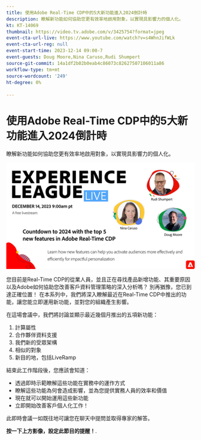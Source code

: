 ```yaml
---
title: 使用Adobe Real-Time CDP中的5大新功能進入2024倒計時
description: 瞭解新功能如何協助您更有效率地啟用對象，以實現具影響力的個人化。
kt: KT-14069
thumbnail: https://video.tv.adobe.com/v/3425754?format=jpeg
event-cta-url-live: https://www.youtube.com/watch?v=s4WhnJifWLk
event-cta-url-reg: null
event-start-time: 2023-12-14 09:00-7
event-guests: Doug Moore,Nina Caruso,Rudi Shumpert
source-git-commit: 14a1df2b02b0eab4c86073c82627507106011a86
workflow-type: tm+mt
source-wordcount: '249'
ht-degree: 0%

---
```


# 使用Adobe Real-Time CDP中的5大新功能進入2024倒計時

瞭解新功能如何協助您更有效率地啟用對象，以實現具影響力的個人化。

[![ExL LIVE 2023年12月14日](assets/Dec14_exl_live_banner_web_1920_WebBanner.png)](https://www.youtube.com/watch?v=s4WhnJifWLk)

您目前是Real-Time CDP的從業人員，並且正在尋找產品新增功能、其重要原因以及Adobe如何協助您改善客戶資料管理策略的深入分析嗎？ 別再猶豫，您已到達正確位置！ 在本系列中，我們將深入瞭解最近在Real-Time CDP中推出的功能，讓您能立即運用新功能，並對您的組織產生影響。

在這場會議中，我們將討論並顯示最近幾個月推出的五項新功能：

1. 計算屬性
2. 合作夥伴資料支援
3. 我們新的受眾架構
4. 相似的對象
5. 新目的地，包括LiveRamp

結束此工作階段後，您應該會知道：

* 透過即時示範瞭解這些功能在實務中的運作方式
* 瞭解這些功能為何會造成影響，並為您提供實務人員的效率和價值
* 現在就可以開始運用這些新功能
* 立即開始改善客戶個人化工作！

此即時會議一如既往地可讓您在聊天中提問並取得專家的解答。

**按一下上方影像，設定此節目的提醒！**.
